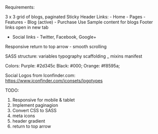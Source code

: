 Requirements:

3 x 3 grid of blogs, paginated
Sticky Header
	Links:
	- Home
	- Pages
	- Features
	- Blog (active)
	- Purchase
Use Sample content for blogs
Footer links open in new tab
- Social links - Twitter, Facebook, Google+


Responsive
return to top arrow - smooth scrolling


SASS structure:
variables
typography
scaffolding
_ mixins
manifest

Colors:
Purple: #2d345c
Black: #000;
Orange: #f8595a;


Social Logos from Iconfinder.com: https://www.iconfinder.com/iconsets/logotypes



TODO:
1. Responsive for mobile & tablet
2. Implement paginagion
3. Convert CSS to SASS
4. meta icons
5. header gradient
5. return to top arrow